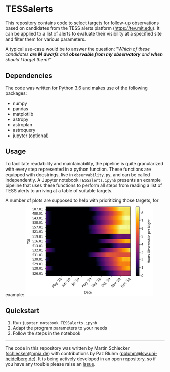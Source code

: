 # TESSalerts

This repository contains code to select targets for follow-up observations based on candidates from the TESS alerts platform (https://tev.mit.edu). It can be applied to a list of alerts to evaluate their visibility at a specified site and filter them for various parameters.

A typical use-case would be to answer the question: "_Which of these candidates **are M dwarfs** and **observable from my observatory** and **when** should I target them?_"


Dependencies
------------
The code was written for Python 3.6 and makes use of the following packages:
  + numpy
  + pandas
  + matplotlib
  + astropy
  + astroplan
  + astroquery
  + jupyter (optional)

Usage
-----
To facilitate readability and maintainability, the pipeline is quite granularized with every step represented in a python function. These functions are equipped with docstrings, live in `observability.py`, and can be called independently. A Jupyter notebook `TESSalerts.ipynb` presents an example pipeline that uses these functions to perform all steps from reading a list of TESS alerts to arriving at a table of suitable targets.

A number of plots are supposed to help with prioritizing those targets, for example:
![alt text](misc/exampleObservability.png)


Quickstart
----------
1. Run `jupyter notebook TESSalerts.ipynb`
2. Adapt the program parameters to your needs
3. Follow the steps in the notebook

------------
The code in this repository was written by Martin Schlecker (schlecker@mpia.de) with contributions by Paz Bluhm (pbluhm@lsw.uni-heidelberg.de). It is being actively developed in an open repository, so if you have any trouble please raise an [issue](https://github.com/matiscke/TESSalerts/issues/new "New Issue").
